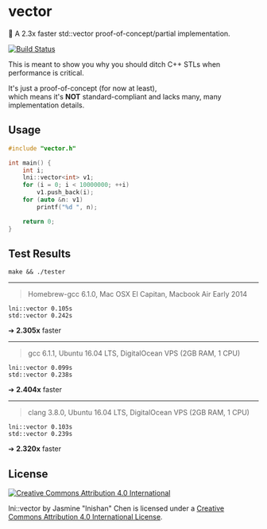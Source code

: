 # vector

:purple_heart: A 2.3x faster std::vector proof-of-concept/partial implementation.  

[![Build Status](https://travis-ci.org/lnishan/vector.svg?branch=master)](https://travis-ci.org/lnishan/vector)

This is meant to show you why you should ditch C++ STLs when performance is critical.

It's just a proof-of-concept (for now at least),  
which means it's **NOT** standard-compliant and lacks many, many implementation details.


## Usage

```cpp
#include "vector.h"

int main() {
	int i;
	lni::vector<int> v1;
	for (i = 0; i < 10000000; ++i)
		v1.push_back(i);
	for (auto &n: v1)
	 	printf("%d ", n);

	return 0;
}
```


## Test Results

`make && ./tester`

---

> Homebrew-gcc 6.1.0, Mac OSX El Capitan, Macbook Air Early 2014

```
lni::vector 0.105s
std::vector 0.242s
```

➔ **2.305x** faster

---

> gcc 6.1.1, Ubuntu 16.04 LTS, DigitalOcean VPS (2GB RAM, 1 CPU)

```
lni::vector 0.099s
std::vector 0.238s
```

➔ **2.404x** faster

---

> clang 3.8.0, Ubuntu 16.04 LTS, DigitalOcean VPS (2GB RAM, 1 CPU)

```
lni::vector 0.103s
std::vector 0.239s
```

➔ **2.320x** faster


## License

[![Creative Commons Attribution 4.0 International](https://i.creativecommons.org/l/by/4.0/88x31.png)](http://creativecommons.org/licenses/by/4.0/)

lni::vector by Jasmine "lnishan" Chen is licensed under a [Creative Commons Attribution 4.0 International License](http://creativecommons.org/licenses/by/4.0/).
